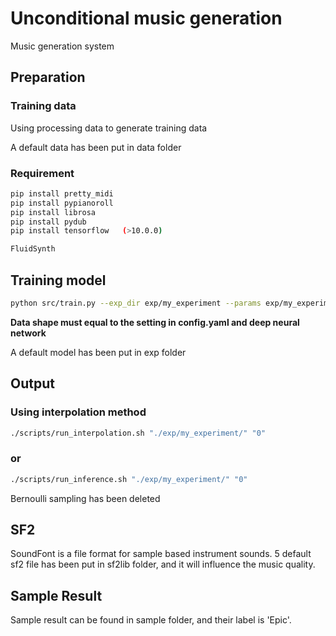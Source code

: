# Unconditional music generation

Music generation system

## Preparation

### Training data
Using processing data to generate training data

A default data has been put in data folder

### Requirement

  ```sh
  pip install pretty_midi
  pip install pypianoroll
  pip install librosa
  pip install pydub
  pip install tensorflow   (>10.0.0)

  FluidSynth
  ```

## Training model

```sh
python src/train.py --exp_dir exp/my_experiment --params exp/my_experiment/params.yaml --config exp/my_experiment/config.yaml --gpu 0
```
**Data shape must equal to the setting in config.yaml and deep neural network**

A default model has been put in exp folder


## Output
### Using interpolation method
```sh
./scripts/run_interpolation.sh "./exp/my_experiment/" "0"
```
### or
```sh
./scripts/run_inference.sh "./exp/my_experiment/" "0"
```
Bernoulli sampling has been deleted

## SF2
SoundFont is a file format for sample based instrument sounds.
5 default sf2 file has been put in sf2lib folder, and it will influence the music quality.

## Sample Result
Sample result can be found in sample folder, and their label is 'Epic'.

